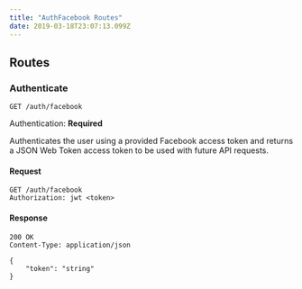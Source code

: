 ```yaml
---
title: "AuthFacebook Routes"
date: 2019-03-18T23:07:13.099Z
---
```




## Routes

### Authenticate
`GET /auth/facebook`

Authentication: **Required**

Authenticates the user using a provided Facebook access token and returns a JSON Web Token access token to be used with future API requests.

#### Request
```http
GET /auth/facebook
Authorization: jwt <token>
```

#### Response
```http
200 OK
Content-Type: application/json

{
    "token": "string"
}
```

